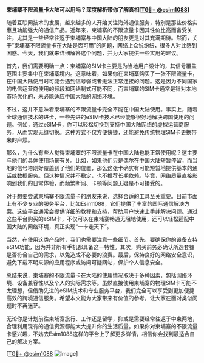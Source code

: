 **柬埔寨不限流量卡大陆可以用吗？深度解析带你了解真相[[TG💪+ @esim1088](https://t.me/s/esim1088)]**

随着互联网技术的发展，越来越多的人开始关注海外通信服务，特别是那些价格实惠且功能强大的通信产品。近年来，柬埔寨的不限流量卡因其性价比高而备受关注，尤其是一些经常往返于柬埔寨与中国大陆的朋友更是对其充满期待。然而，关于“柬埔寨不限流量卡在大陆是否可用”的问题，网络上众说纷纭，很多人对此感到困惑。今天，我们就来详细解答这个问题，并为大家提供一些实用的建议。

首先，我们需要明确一点：柬埔寨的SIM卡主要是为当地用户设计的，其信号覆盖范围主要集中在柬埔寨境内。这意味着，如果你在柬埔寨购买了一张不限流量卡，在中国大陆使用时可能会遇到信号弱或者无法正常连接的问题。这是因为不同国家的电信运营商使用的频段和网络制式可能不同，而柬埔寨的SIM卡通常是针对本地市场优化的，未必能适应中国大陆的网络环境。

不过，这并不意味着柬埔寨的不限流量卡完全不能在中国大陆使用。事实上，随着全球通信技术的进步，一些先进的eSIM卡技术已经能够很好地解决跨国使用的问题。例如，通过eSIM卡，你可以轻松切换到支持中国大陆网络的虚拟运营商服务，从而实现无缝切换。这种方式不仅方便快捷，还能避免传统物理SIM卡更换带来的麻烦。

那么，为什么有些人觉得柬埔寨的不限流量卡在中国大陆也能正常使用呢？这主要与他们的具体使用场景有关。比如，如果他们只是偶尔在中国大陆短暂停留，而当地的信号塔刚好覆盖到了他们的位置，那么这张卡确实有可能短暂地提供基本的通话或数据服务。但这种情况并不稳定，也不推荐长期依赖。毕竟，网络质量直接影响到我们的日常体验，而频繁断网、卡顿等问题无疑是不可接受的。

对于想要尝试柬埔寨不限流量卡的朋友来说，选择合适的工具至关重要。目前市面上有不少专业的服务平台，比如Esim1088，它们提供了丰富的国际通信解决方案。这些平台通常会提供详细的教程和支持，帮助用户快速上手并解决问题。通过这些平台购买的eSIM卡，不仅可以在柬埔寨畅通无阻地使用，还可以轻松适配中国大陆的网络环境，真正实现“一卡走天下”。

当然，在使用这类产品时，我们也需要注意一些细节。首先，要确保你的设备支持eSIM功能，因为并非所有手机都具备这一特性。其次，购买前务必确认所选套餐是否符合自己的需求，以免造成不必要的浪费。最后，保持良好的网络安全意识，避免下载不明来源的应用程序或访问可疑网站，保护个人信息安全。

总结来说，柬埔寨的不限流量卡在大陆的使用情况取决于多种因素，包括网络环境、设备兼容性以及个人的实际需求等。虽然直接使用柬埔寨的物理SIM卡可能不太理想，但借助先进的eSIM技术和专业服务平台，我们完全可以享受到更加便捷高效的跨境通信服务。希望本文能为大家带来有价值的参考，让大家在面对类似问题时不再迷茫。

无论你是计划前往柬埔寨旅行、工作还是留学，抑或是需要经常往返于中柬两地，合理利用现有的通信资源都能大大提升你的生活质量。如果你对柬埔寨的不限流量卡感兴趣，不妨去Esim1088这样的平台上了解更多详情，相信你会找到最适合自己的解决方案。

[[TG💪+ @esim1088](https://t.me/s/esim1088) ![Image](https://i.postimg.cc/4NQfJmqS/Snipaste-2025-05-13-00-14-12.png)]
